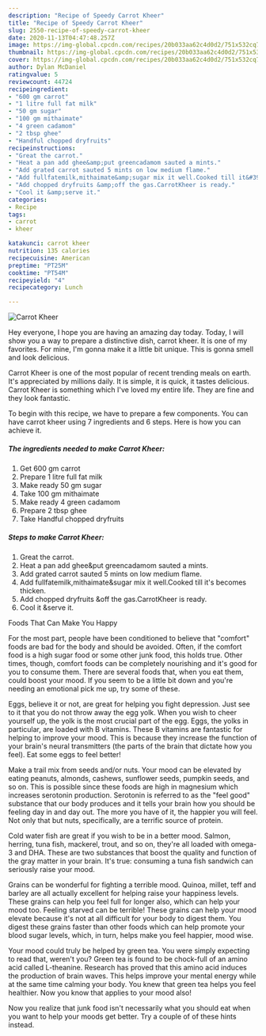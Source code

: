 ```yaml
---
description: "Recipe of Speedy Carrot Kheer"
title: "Recipe of Speedy Carrot Kheer"
slug: 2550-recipe-of-speedy-carrot-kheer
date: 2020-11-13T04:47:48.257Z
image: https://img-global.cpcdn.com/recipes/20b033aa62c4d0d2/751x532cq70/carrot-kheer-recipe-main-photo.jpg
thumbnail: https://img-global.cpcdn.com/recipes/20b033aa62c4d0d2/751x532cq70/carrot-kheer-recipe-main-photo.jpg
cover: https://img-global.cpcdn.com/recipes/20b033aa62c4d0d2/751x532cq70/carrot-kheer-recipe-main-photo.jpg
author: Dylan McDaniel
ratingvalue: 5
reviewcount: 44724
recipeingredient:
- "600 gm carrot"
- "1 litre full fat milk"
- "50 gm sugar"
- "100 gm mithaimate"
- "4 green cadamom"
- "2 tbsp ghee"
- "Handful chopped dryfruits"
recipeinstructions:
- "Great the carrot."
- "Heat a pan add ghee&amp;put greencadamom sauted a mints."
- "Add grated carrot sauted 5 mints on low medium flame."
- "Add fullfatemilk,mithaimate&amp;sugar mix it well.Cooked till it&#39;s becomes thicken."
- "Add chopped dryfruits &amp;off the gas.CarrotKheer is ready."
- "Cool it &amp;serve it."
categories:
- Recipe
tags:
- carrot
- kheer

katakunci: carrot kheer 
nutrition: 135 calories
recipecuisine: American
preptime: "PT25M"
cooktime: "PT54M"
recipeyield: "4"
recipecategory: Lunch

---
```



![Carrot Kheer](https://img-global.cpcdn.com/recipes/20b033aa62c4d0d2/751x532cq70/carrot-kheer-recipe-main-photo.jpg)

Hey everyone, I hope you are having an amazing day today. Today, I will show you a way to prepare a distinctive dish, carrot kheer. It is one of my favorites. For mine, I'm gonna make it a little bit unique. This is gonna smell and look delicious.



Carrot Kheer is one of the most popular of recent trending meals on earth. It's appreciated by millions daily. It is simple, it is quick, it tastes delicious. Carrot Kheer is something which I've loved my entire life. They are fine and they look fantastic.


To begin with this recipe, we have to prepare a few components. You can have carrot kheer using 7 ingredients and 6 steps. Here is how you can achieve it.

<!--inarticleads1-->

##### The ingredients needed to make Carrot Kheer:

1. Get 600 gm carrot
1. Prepare 1 litre full fat milk
1. Make ready 50 gm sugar
1. Take 100 gm mithaimate
1. Make ready 4 green cadamom
1. Prepare 2 tbsp ghee
1. Take Handful chopped dryfruits




<!--inarticleads2-->

##### Steps to make Carrot Kheer:

1. Great the carrot.
1. Heat a pan add ghee&amp;put greencadamom sauted a mints.
1. Add grated carrot sauted 5 mints on low medium flame.
1. Add fullfatemilk,mithaimate&amp;sugar mix it well.Cooked till it&#39;s becomes thicken.
1. Add chopped dryfruits &amp;off the gas.CarrotKheer is ready.
1. Cool it &amp;serve it.




Foods That Can Make You Happy


For the most part, people have been conditioned to believe that "comfort" foods are bad for the body and should be avoided. Often, if the comfort food is a high sugar food or some other junk food, this holds true. Other times, though, comfort foods can be completely nourishing and it's good for you to consume them. There are several foods that, when you eat them, could boost your mood. If you seem to be a little bit down and you're needing an emotional pick me up, try some of these.

Eggs, believe it or not, are great for helping you fight depression. Just see to it that you do not throw away the egg yolk. When you wish to cheer yourself up, the yolk is the most crucial part of the egg. Eggs, the yolks in particular, are loaded with B vitamins. These B vitamins are fantastic for helping to improve your mood. This is because they increase the function of your brain's neural transmitters (the parts of the brain that dictate how you feel). Eat some eggs to feel better!

Make a trail mix from seeds and/or nuts. Your mood can be elevated by eating peanuts, almonds, cashews, sunflower seeds, pumpkin seeds, and so on. This is possible since these foods are high in magnesium which increases serotonin production. Serotonin is referred to as the "feel good" substance that our body produces and it tells your brain how you should be feeling day in and day out. The more you have of it, the happier you will feel. Not only that but nuts, specifically, are a terrific source of protein.

Cold water fish are great if you wish to be in a better mood. Salmon, herring, tuna fish, mackerel, trout, and so on, they're all loaded with omega-3 and DHA. These are two substances that boost the quality and function of the gray matter in your brain. It's true: consuming a tuna fish sandwich can seriously raise your mood. 

Grains can be wonderful for fighting a terrible mood. Quinoa, millet, teff and barley are all actually excellent for helping raise your happiness levels. These grains can help you feel full for longer also, which can help your mood too. Feeling starved can be terrible! These grains can help your mood elevate because it's not at all difficult for your body to digest them. You digest these grains faster than other foods which can help promote your blood sugar levels, which, in turn, helps make you feel happier, mood wise.

Your mood could truly be helped by green tea. You were simply expecting to read that, weren't you? Green tea is found to be chock-full of an amino acid called L-theanine. Research has proved that this amino acid induces the production of brain waves. This helps improve your mental energy while at the same time calming your body. You knew that green tea helps you feel healthier. Now you know that applies to your mood also!

Now you realize that junk food isn't necessarily what you should eat when you want to help your moods get better. Try  a  couple of  of  these  hints  instead.

